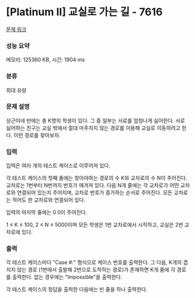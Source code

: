 # [Platinum II] 교실로 가는 길 - 7616 

[문제 링크](https://www.acmicpc.net/problem/7616) 

### 성능 요약

메모리: 125360 KB, 시간: 1904 ms

### 분류

최대 유량

### 문제 설명

<p>상근이네 반에는 총 K명의 학생이 있다. 그 중 일부는 서로를 엄청나게 싫어한다. 서로 싫어하는 친구는 교실 밖에서 절대 마주치지 않는 경로를 이용해 교실로 이동하려고 한다. 이런 경로를 찾아보자.</p>

### 입력 

 <p>입력은 여러 개의 테스트 케이스로 이루어져 있다.</p>

<p>각 테스트 케이스의 첫째 줄에는 찾아야하는 경로의 수 K와 교차로의 수 N이 주어진다. 교차로는 1번부터 N번까지 번호가 매겨져 있다. 다음 N개 줄에는 각 교차로가 어떤 교차로와 연결되어 있는지 주어지며, 교차로 번호가 증가하는 순서로 주어진다. 모든 교차로는 적어도 한 교차로와 연결되어 있다.</p>

<p>입력의 마지막 줄에는 0 0이 주어진다.</p>

<p>1 ≤ K ≤ 100, 2 ≤ N ≤ 5000이며 모든 학생은 1번 교차로에서 시작하고, 교실은 2번 교차로에 있다.</p>

### 출력 

 <p>각 테스트 케이스마다 "Case #:" 형식으로 케이스 번호를 출력한다. 그 다음, K개의 겹치지 않는 경로 (1번에서 출발해 2번으로 도착하는 경로)가 존재하면 K개 줄에 각 경로를 출력한다. 없는 경우에는 "Impossible"을 출력한다.</p>

<p>각 테스트 케이스의 정답을 출력한 다음에는 빈 줄을 하나 출력한다.</p>

